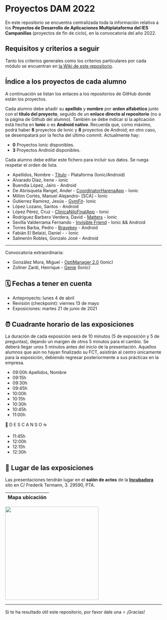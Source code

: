# Proyectos DAM 2022

En este repositorio se encuentra centralizada toda la información relativa a los **Proyectos de Desarrollo de Aplicaciones Multiplataforma del IES Campanillas** (proyectos de fin de ciclo), en la convocatoria del año 2022.

## Requisitos y criterios a seguir

Tanto los criterios generales como los criterios particulares por cada módulo se encuentran en [la Wiki de este repositorio](https://github.com/IESCampanillas/proyectos-dam-2022/wiki).

## Índice a los proyectos de cada alumno

A continuación se listan los enlaces a los repositorios de GitHub donde están los proyectos. 

Cada alumno debe añadir su **apellido** y **nombre** por **orden alfabético** junto con el **título del proyecto**, seguido de un **enlace directo al repositorio** (no a la página de Github del alumno). También se debe indicar si la aplicación está hecha en **Ionic** o es **Android nativo**. Recuerda que, como máximo, podrá haber **8** proyectos de Ionic y **8** proyectos de Android; en otro caso, se desempatará por la fecha del último commit. Actualmente hay:

- **0** Proyectos Ionic disponibles.
- **3** Proyectos Android disponibles.

Cada alumno debe editar este fichero para incluir sus datos. Se ruega respetar el orden de lista.

* Apellidos, Nombre - [Título]() - Plataforma (Ionic/Android)
* Alvarado Díaz, Irene - ionic
* Buendía López, Jairo - Android
* De Abrisqueta Rangel, Ander - [CoordinatorHarenaApp](https://github.com/AnderDeAbrisqueta/coordinator-harena-app) - Ionic
* Millón Cortés, Manuel Alejandro- [SCA] - Ionic
* Gutierrez Ramirez, Jesús - [GymFit](https://github.com/Jesus-GR/AplicacionIonic)- Ionic
* López Lozano, Santos - Android
* López Pérez, Cruz - [ClinicaNiloFinalApp](https://github.com/mcruzlp/ClinicaNiloFinalApp.git) - Ionic
* Rodríguez Barbero Verdera, David - [Matters](https://github.com/Davidrbv/Matters) - Ionic
* Sevilla Valderrama Fernando - [Invisible Friend](https://github.com/FESEVA/ionic-invisibleFriend) - Ionic && Android
* Torres Barba, Pedro - [Bravekey](https://github.com/torrespedrob/BraveKey-Android) - Android
* Fabián El Belaizi, Daniel - []() - Ionic
* Salmerón Robles, Gonzalo José - Android
----------------------------------
Convocatoria extraordinaria:
* González Mora, Miguel - [OptiManager 2.0](https://github.com/Miguelgm1693/Proyecto-OptiManager-2.0) (Ionic)
* Zollner Zardi, Henrique - [Genie](https://github.com/henrique2Zs/Genie) (Ionic)

## 🗓️ Fechas a tener en cuenta
* Anteproyecto: lunes 4 de abril
* Revisión (checkpoint): viernes 13 de mayo
* Exposiciones: martes 21 de junio de 2021

## ⏰ Cuadrante horario de las exposiciones

La duración de cada exposición será de 10 minutos (5 de exposición y 5 de preguntas), dejando un margen de otros 5 minutos para el cambio. Se deberá llegar unos 5 minutos antes del inicio de la presentación. Aquellos alumnos que aún no hayan finalizado su FCT, asistirán al centro únicamente para la exposición, debiendo regresar posteriormente a sus prácticas en la empresa.

* 09:00h Apellidos, Nombre
* 09:15h 
* 09:30h 
* 09:45h 
* 10:00h 
* 10:15h 
* 10:30h 
* 10:45h 
* 11:00h 

 🥪 D E S C A N S O ☕

* 11:45h 
* 12:00h 
* 12:15h 
* 12:30h 

## :school: Lugar de las exposiciones

Las presentaciones tendrán lugar en el **salón de actos** de la [**Incubadora**](https://goo.gl/maps/VGMpWnnpCZJQbP21A) sito en C/ Frederik Termann, 3. 29590, PTA.

Mapa ubicación             | 
:-------------------------:|
<a href="https://goo.gl/maps/VGMpWnnpCZJQbP21A" target="_blank"><img src="https://github.com/IESCampanillas/proyectos-dam-2021/blob/master/IESCFP_mapa_ubicacion.png" width="300" /></a> 




<hr>

Si te ha resultado útil este repositorio, por favor dale una :star: ¡Gracias!
